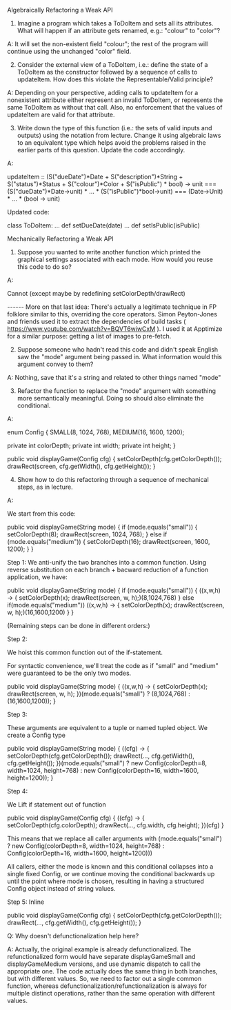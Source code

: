 Algebraically Refactoring a Weak API

1) Imagine a program which takes a ToDoItem and sets all its attributes. What will happen if an attribute gets renamed, e.g.: "colour" to "color"?

A: It will set the non-existent field "colour"; the rest of the program will continue using the unchanged "color" field.

2) Consider the external view of a ToDoItem, i.e.: define the state of a ToDoItem as the constructor followed by a sequence of calls to updateItem. How does this violate the Representable/Valid principle?

A: Depending on your perspective, adding calls to updateItem for a nonexistent attribute either represent an invalid ToDoItem, or represents the same ToDoItem as without that call. Also, no enforcement that the values of updateItem are valid for that attribute.

3) Write down the type of this function (i.e.: the sets of valid inputs and outputs) using the notation from lecture. Change it using algebraic laws to an equivalent type which helps avoid the problems raised in the earlier parts of this question. Update the code accordingly.

A:

updateItem :: (S("dueDate")*Date + S("description")*String + S("status")*Status + S("colour")*Color + S("isPublic") * bool) -> unit
                ===
              (S("dueDate")*Date->unit) * ... * (S("isPublic")*bool->unit)
                ===
              (Date->Unit) * ... * (bool -> unit)


Updated code:

class ToDoItem:
  ...
  def setDueDate(date)
  ...
  def setIsPublic(isPublic)


Mechanically Refactoring a Weak API

1. Suppose you wanted to write another function which printed the graphical settings associated with each mode. How would you reuse this code to do so?

A:

Cannot (except maybe by redefining setColorDepth/drawRect)

------ More on that last idea:  There's actually a legitimate technique in FP folklore similar to this, overriding the core operators. Simon Peyton-Jones and friends used it to extract the dependencies of build tasks ( https://www.youtube.com/watch?v=BQVT6wiwCxM ). I used it at Apptimize for a similar purpose: getting a list of images to pre-fetch.

2. Suppose someone who hadn't read this code and didn't speak English saw the "mode" argument being passed in. What information would this argument convey to them?

A: Nothing, save that it's a string and related to other things named "mode"

3. Refactor the function to replace the "mode" argument with something more semantically meaningful. Doing so should also eliminate the conditional.

A:

enum Config {
  SMALL(8, 1024, 768),
  MEDIUM(16, 1600, 1200);

  private int colorDepth;
  private int width;
  private int height;
}


public void displayGame(Config cfg) {
  setColorDepth(cfg.getColorDepth());
  drawRect(screen, cfg.getWidth(), cfg.getHeight());
}


4) Show how to do this refactoring through a sequence of mechanical steps, as in lecture.

A: 

We start from this code:

public void displayGame(String mode) {
  if (mode.equals("small")) {
        setColorDepth(8);
        drawRect(screen, 1024, 768);
  } else if (mode.equals("medium")) {
        setColorDepth(16);
        drawRect(screen, 1600, 1200);
  }
}

Step 1: We anti-unify the two branches into a common function. Using reverse substitution on each branch + bacward reduction of a function application, we have:


public void displayGame(String mode) {
  if (mode.equals("small")) {
      ((x,w,h) -> {
        setColorDepth(x);
        drawRect(screen, w, h);)(8,1024,768)
  } else if(mode.equals("medium"))
      ((x,w,h) -> {
        setColorDepth(x);
        drawRect(screen, w, h);)(16,1600,1200)
  }
}


(Remaining steps can be done in different orders:)

Step 2:

We hoist this common function out of the if-statement. 

For syntactic convenience, we'll treat the code as if "small" and "medium" were guaranteed to be the only two modes.

public void displayGame(String mode) {
  ((x,w,h) -> {
        setColorDepth(x);
        drawRect(screen, w, h);
  })(mode.equals("small") ? (8,1024,768) : (16,1600,1200));
}


Step 3: 

These arguments are equivalent to a tuple or named tupled object. We create a Config type

public void displayGame(String mode) {
  ((cfg) -> {
        setColorDepth(cfg.getColorDepth());
        drawRect(..., cfg.getWidth(), cfg.getHeight());
  })(mode.equals("small") ? new Config(colorDepth=8, width=1024, height=768) : new Config(colorDepth=16, width=1600, height=1200));
}

Step 4:

We Lift if statement out of function

public void displayGame(Config cfg) {
  ((cfg) -> {
        setColorDepth(cfg.colorDepth);
        drawRect(..., cfg.width, cfg.height);
  })(cfg)
}

This means that we replace all caller arguments with (mode.equals("small") ? new Config(colorDepth=8, width=1024, height=768) : Config(colorDepth=16, width=1600, height=1200)))

All callers, either the mode is known and this conditional collapses into a single fixed Config, or we continue moving the conditional backwards up until the point where mode is chosen, resulting in having a structured Config object instead of string values.

Step 5: Inline

public void displayGame(Config cfg) {
        setColorDepth(cfg.getColorDepth());
        drawRect(..., cfg.getWidth(), cfg.getHeight());
}


Q: Why doesn't defunctionalization help here?

A: Actually, the original example is already defunctionalized. The refunctionalized form would have separate displayGameSmall and displayGameMedium versions, and use dynamic dispatch to call the appropriate one. The code actually does the same thing in both branches, but with different values. So, we need to factor out a single common function, whereas defunctionalization/refunctionalization is always for multiple distinct operations, rather than the same operation with different values.
